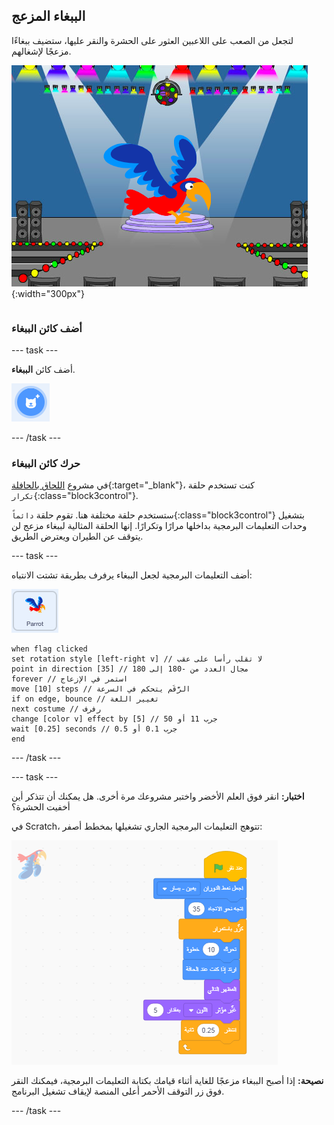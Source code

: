 ## الببغاء المزعج

<div style="display: flex; flex-wrap: wrap">
<div style="flex-basis: 200px; flex-grow: 1; margin-right: 15px;">
لتجعل من الصعب على اللاعبين العثور على الحشرة والنقر عليها، ستضيف ببغاءًا مزعجًا لإشغالهم. 
</div>
<div>

![A colourful parrot on the Stage.](images/parrot-distraction.png){:width="300px"}

</div>
</div>

### أضف كائن الببغاء

--- task ---

أضف كائن **الببغاء**.

![أيقونة "اختر كائن".](images/sprite-button.png)

--- /task ---

### حرك كائن الببغاء

في مشروع [اللحاق بالحافلة](https://projects.raspberrypi.org/ar-SA/projects/catch-the-bus){:target="_blank"}، كنت تستخدم حلقة `تكرار`{:class="block3control"}.

ستستخدم حلقة مختلفة هنا. تقوم حلقة `دائماً`{:class="block3control"} بتشغيل وحدات التعليمات البرمجية بداخلها مرارًا وتكرارًا. إنها الحلقة المثالية لببغاء مزعج لن يتوقف عن الطيران ويعترض الطريق.

--- task ---

أضف التعليمات البرمجية لجعل الببغاء يرفرف بطريقة تشتت الانتباه:

![كائن الببغاء.](images/parrot-sprite.png)


```blocks3
when flag clicked
set rotation style [left-right v] // لا تقلب رأسا على عقب
point in direction [35] // مجال العدد من -180 إلى 180
forever // استمر في الإزعاج
move [10] steps // الرَّقَم يتحكم في السرعة
if on edge, bounce // تغيير اللغة
next costume // رفرف
change [color v] effect by [5] // جرب 11 أو 50
wait [0.25] seconds // جرب 0.1 أو 0.5
end
```

--- /task ---

--- task ---

**اختبار:** انقر فوق العلم الأخضر واختبر مشروعك مرة أخرى. هل يمكنك أن تتذكر أين أخفيت الحشرة؟

في Scratch، تتوهج التعليمات البرمجية الجاري تشغيلها بمخطط أصفر:

![](images/running-code.png)

**نصيحة:** إذا أصبح الببغاء مزعجًا للغاية أثناء قيامك بكتابة التعليمات البرمجية، فيمكنك النقر فوق زر التوقف الأحمر أعلى المنصة لإيقاف تشغيل البرنامج.

--- /task ---


